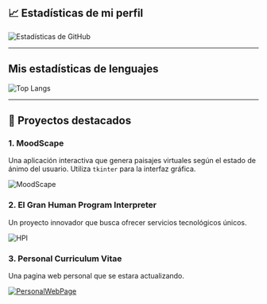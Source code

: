 ## 📈 Estadísticas de mi perfil

![Estadísticas de GitHub](https://github-readme-stats.vercel.app/api?username=molxeuz&show_icons=true&hide_title=true&count_private=true&theme=radical)

---

## Mis estadísticas de lenguajes

![Top Langs](https://github-readme-stats.vercel.app/api/top-langs/?username=molxeuz&layout=compact&theme=radical)

---

## 🚀 Proyectos destacados

### 1. **MoodScape**
Una aplicación interactiva que genera paisajes virtuales según el estado de ánimo del usuario. Utiliza `tkinter` para la interfaz gráfica.

![MoodScape](https://img.shields.io/badge/MoodScape-Python-brightgreen?style=flat&logo=github)

### 2. **El Gran Human Program Interpreter**
Un proyecto innovador que busca ofrecer servicios tecnológicos únicos.

![HPI](https://img.shields.io/badge/HPI-Innovación-blue?style=flat&logo=github)

### 3. **Personal Curriculum Vitae**
Una pagina web personal que se estara actualizando.

[![PersonalWebPage](https://img.shields.io/badge/GitHub-PersonalWebPage-purple?style=flat&logo=github)](https://github.com/molxeuz/PersonalCurriculumVitae)
